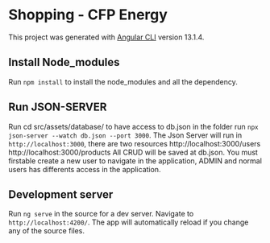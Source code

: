 # Shopping - CFP Energy

This project was generated with [Angular CLI](https://github.com/angular/angular-cli) version 13.1.4.

## Install Node_modules

Run `npm install` to install the node_modules and all the dependency.

## Run JSON-SERVER

Run cd src/assets/database/ to have access to db.json in the folder run `npx json-server --watch db.json --port 3000`. The Json Server will run in `http://localhost:3000`, there are two resources
http://localhost:3000/users
http://localhost:3000/products
All CRUD will be saved at db.json. You must firstable create a new user to navigate in the application, ADMIN and normal users has differents access in the application. 

## Development server

Run `ng serve` in the source for a dev server. Navigate to `http://localhost:4200/`. The app will automatically reload if you change any of the source files.

